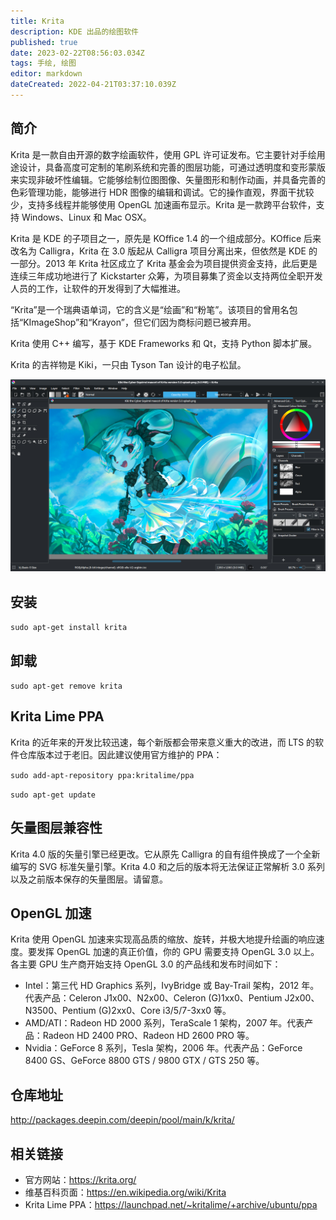 ```yaml
---
title: Krita
description: KDE 出品的绘图软件
published: true
date: 2023-02-22T08:56:03.034Z
tags: 手绘, 绘图
editor: markdown
dateCreated: 2022-04-21T03:37:10.039Z
---
```


## 简介

Krita 是一款自由开源的数字绘画软件，使用 GPL 许可证发布。它主要针对手绘用途设计，具备高度可定制的笔刷系统和完善的图层功能，可通过透明度和变形蒙版来实现非破坏性编辑。它能够绘制位图图像、矢量图形和制作动画，并具备完善的色彩管理功能，能够进行 HDR 图像的编辑和调试。它的操作直观，界面干扰较少，支持多线程并能够使用 OpenGL 加速画布显示。Krita 是一款跨平台软件，支持 Windows、Linux 和 Mac OSX。

Krita 是 KDE 的子项目之一，原先是 KOffice 1.4 的一个组成部分。KOffice 后来改名为 Calligra，Krita 在 3.0 版起从 Calligra 项目分离出来，但依然是 KDE 的一部分。2013 年 Krita 社区成立了 Krita 基金会为项目提供资金支持，此后更是连续三年成功地进行了 Kickstarter 众筹，为项目募集了资金以支持两位全职开发人员的工作，让软件的开发得到了大幅推进。

“Krita”是一个瑞典语单词，它的含义是“绘画”和“粉笔”。该项目的曾用名包括“KImageShop”和“Krayon”，但它们因为商标问题已被弃用。

Krita 使用 C++ 编写，基于 KDE Frameworks 和 Qt，支持 Python 脚本扩展。

Krita 的吉祥物是 Kiki，一只由 Tyson Tan 设计的电子松鼠。

![krita2.jpg](/krita2.jpg)
## 安装

`sudo apt-get install krita`

## 卸载

`sudo apt-get remove krita`

## Krita Lime PPA

Krita 的近年来的开发比较迅速，每个新版都会带来意义重大的改进，而 LTS 的软件仓库版本过于老旧。因此建议使用官方维护的 PPA：

`sudo add-apt-repository ppa:kritalime/ppa`

`sudo apt-get update`

## 矢量图层兼容性

Krita 4.0 版的矢量引擎已经更改。它从原先 Calligra 的自有组件换成了一个全新编写的 SVG 标准矢量引擎。Krita 4.0 和之后的版本将无法保证正常解析 3.0 系列以及之前版本保存的矢量图层。请留意。

## OpenGL 加速

Krita 使用 OpenGL 加速来实现高品质的缩放、旋转，并极大地提升绘画的响应速度。要发挥 OpenGL 加速的真正价值，你的 GPU 需要支持 OpenGL 3.0 以上。各主要 GPU 生产商开始支持 OpenGL 3.0 的产品线和发布时间如下：

- Intel：第三代 HD Graphics 系列，IvyBridge 或 Bay-Trail 架构，2012 年。代表产品：Celeron J1x00、N2x00、Celeron (G)1xx0、Pentium J2x00、N3500、Pentium (G)2xx0、Core i3/5/7-3xx0 等。
- AMD/ATI：Radeon HD 2000 系列，TeraScale 1 架构，2007 年。代表产品：Radeon HD 2400 PRO、Radeon HD 2600 PRO 等。
- Nvidia：GeForce 8 系列，Tesla 架构，2006 年。代表产品：GeForce 8400 GS、GeForce 8800 GTS / 9800 GTX / GTS 250 等。

## 仓库地址

<http://packages.deepin.com/deepin/pool/main/k/krita/>

## 相关链接

- 官方网站：<https://krita.org/>
- 维基百科页面：<https://en.wikipedia.org/wiki/Krita>
- Krita Lime PPA：<https://launchpad.net/~kritalime/+archive/ubuntu/ppa>
